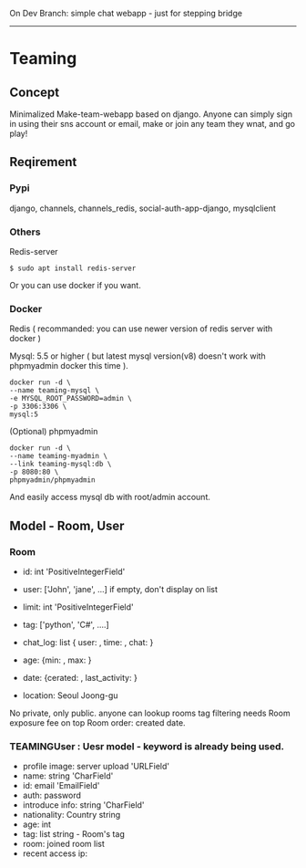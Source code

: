 On Dev Branch: simple chat webapp - just for stepping bridge

---------------------------------------------------------------------

# Teaming

## Concept

Minimalized Make-team-webapp based on django. Anyone can simply sign in using their sns account or email, make or join any team they wnat, and go play!

## Reqirement

### Pypi

django, channels, channels_redis, social-auth-app-django, mysqlclient

### Others

Redis-server

    $ sudo apt install redis-server

Or you can use docker if you want.

### Docker

Redis ( recommanded: you can use newer version of redis server with docker )

Mysql: 5.5 or higher ( but latest mysql version(v8) doesn't work with phpmyadmin docker this time ).

    docker run -d \
    --name teaming-mysql \
    -e MYSQL_ROOT_PASSWORD=admin \
    -p 3306:3306 \
    mysql:5

(Optional) phpmyadmin

    docker run -d \
    --name teaming-myadmin \
    --link teaming-mysql:db \
    -p 8080:80 \
    phpmyadmin/phpmyadmin

And easily access mysql db with root/admin account.


## Model - Room, User

### Room 

- id: int
'PositiveIntegerField'

- user: ['John', 'jane', ...] if empty, don't display on list

- limit: int
'PositiveIntegerField'
- tag: ['python', 'C#', ....]
- chat_log: list { user: , time: , chat: }
- age: {min: , max: }
- date: {cerated: , last_activity: }
- location: Seoul Joong-gu

No private, only public. anyone can lookup rooms
tag filtering needs
Room exposure fee on top
Room order: created date.


### TEAMINGUser : Uesr model - keyword is already being used.

- profile image: server upload
'URLField'
- name: string
'CharField'
- id: email
'EmailField'
- auth: password
- introduce info: string
'CharField'
- nationality: Country string
- age: int
- tag: list string - Room's tag
- room: joined room list
- recent access ip:

